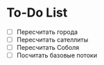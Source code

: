 # To-Do List
- [ ] Пересчитать города
- [ ] Пересчитать сателлиты
- [ ] Пересчитать Соболя
- [ ] Посчитать базовые потоки
